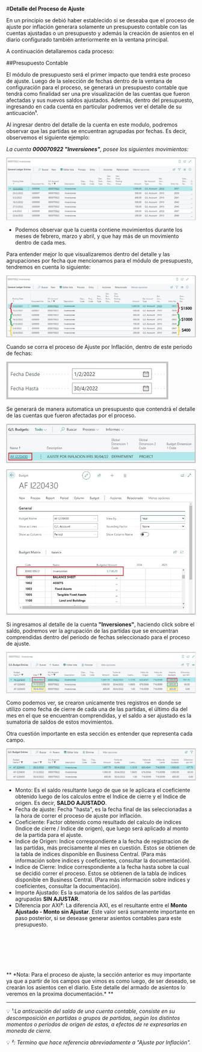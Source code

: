 #**Detalle del Proceso de Ajuste**

En un principio se debió haber establecido si se deseaba que el proceso de ajuste por inflación generara solamente un presupuesto contable con las cuentas ajustadas o
un presupuesto y además la creación de asientos en el diario configurado también anteriormente en la ventana principal.

A continuación detallaremos cada proceso:

##Presupuesto Contable

El módulo de presupuesto será el primer impacto que tendrá este proceso de ajuste. 
Luego de la selección de fechas dentro de la ventana de configuración para el proceso, se generará un presupuesto contable que tendrá como finalidad ser una
pre visualización de las cuentas que fueron afectadas y sus nuevos saldos ajustados. Además, dentro del presupuesto, ingresando en cada cuenta en particular
podremos ver el detalle de su anticuación**¹**.

Al ingresar dentro del detalle de la cuenta en este modulo, podremos observar que las partidas se encuentran agrupadas por fechas. Es decir, observemos el siguiente ejemplo:

*La cuenta **000070922 "Inversiones"**, posee los siguientes movimientos:*

![Screenshot](img/PresupuestoYAsientos/contabilidad.jpg)

* Podemos observar que la cuenta contiene movimientos durante los meses de febrero, marzo y abril, y que hay más de un movimiento dentro de cada mes.


Para entender mejor lo que visualizaremos dentro del detalle y las agrupaciones por fecha que mencionamos para el módulo de presupuesto, tendremos en cuenta lo siguiente:

![Screenshot](img/PresupuestoYAsientos/contabilidad2.jpg)


Cuando se corra el proceso de Ajuste por Inflación, dentro de este periodo de fechas:

![Screenshot](img/PresupuestoYAsientos/fechas.jpg)

Se generará de manera automatica un presupuesto que contendrá el detalle de las cuentas que fueron afectadas por el proceso.

![Screenshot](img/PresupuestoYAsientos/presupuesto.jpg)

![Screenshot](img/PresupuestoYAsientos/detallepresupuesto.jpg)

Si ingresamos al detalle de la cuenta **"Inversiones"**, haciendo click sobre el saldo, podremos ver la agrupación de las partidas que se encuentran comprendidas dentro
del periodo de fechas seleccionado para el proceso de ajuste.

![Screenshot](img/PresupuestoYAsientos/partidas.jpg)

Como podemos ver, se crearon unicamente tres registros en donde se utilizo como fecha de cierre de cada una de las partidas, el último dia del mes en el que se encuentran comprendidas, y
el saldo a ser ajustado es la sumatoria de saldos de estos movimientos.

Otra cuestión importante en esta sección es entender que representa cada campo.

![Screenshot](img/PresupuestoYAsientos/entradaspresupuesto.jpg)

* Monto: Es el saldo resultante luego de que se le aplicara el coeficiente obtenido luego de los calculos entre el Indice de cierre y el Indice de origen. Es decir, **SALDO AJUSTADO**.
* Fecha de ajuste: Fecha "hasta", es la fecha final de las seleccionadas a la hora de correr el proceso de ajuste por inflación.
* Coeficiente: Factor obtenido como resultado del calculo de indices (Indice de cierre / Indice de origen), que luego será aplicado al monto de la partida para el ajuste.
* Indice de Origen: Indice correspondiente a la fecha de registracion de las partidas, más precisamente al mes en cuestión. Estos se obtienen de la tabla de indices disponible en Business Central. 
(Para más información sobre indices y coeficientes, consultar la documentación).
* Indice de Cierre: Indice correspondiente a la fecha hasta sobre la cual se decidió correr el proceso. Estos se obtienen de la tabla de indices disponible en Business Central. 
(Para más información sobre indices y coeficientes, consultar la documentación).
* Importe Ajustado: Es la sumatoria de los saldos de las partidas agrupadas **SIN AJUSTAR**.
* Diferencia por AXI**²**: La diferencia AXI, es el resultante entre el **Monto Ajustado - Monto sin Ajustar**. Este valor será sumamente importante en paso posterior, si se desease
generar asientos contables para este presupuesto.



<br>
<br>
<br>
<br>
<br>
<br>
** *Nota: Para el proceso de ajuste, la sección anterior es muy importante ya que a partir de los campos que vimos es como luego, de ser deseado, se crearán los asientos cen el diario.
Este detalle del armado de asientos lo veremos en la proxima documentación.* **


<hr>

💡 *¹:La anticuación del saldo de una cuenta contable, consiste en su descomposición en partidas o grupos de partidas, según los distintos momentos o períodos de origen de estas, 
a efectos de re expresarlas en moneda de cierre.*

💡 *²: Termino que hace referencia abreviadamente a "Ajuste por Inflación".*